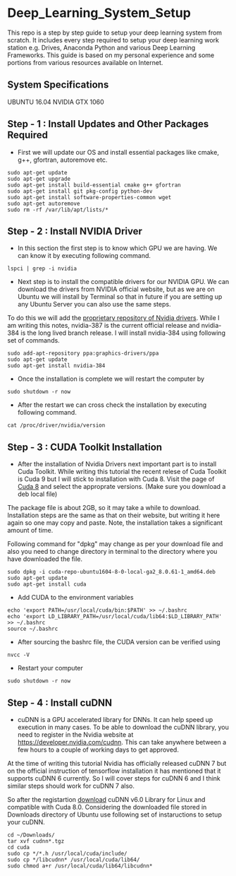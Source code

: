 # Deep_Learning_System_Setup
This repo is a step by step guide to setup your deep learning system from scratch. It includes every step required to setup your deep learning work station e.g. Drives, Anaconda Python and various Deep Learning Frameworks. This guide is based on my personal experience and some portions from various resources available on Internet. 

## System Specifications 
UBUNTU 16.04
NVIDIA GTX 1060

## Step - 1 : Install Updates and Other Packages Required
* First we will update our OS and install essential packages like cmake, g++, gfortran, autoremove etc. 
```
sudo apt-get update
sudo apt-get upgrade  
sudo apt-get install build-essential cmake g++ gfortran 
sudo apt-get install git pkg-config python-dev 
sudo apt-get install software-properties-common wget
sudo apt-get autoremove 
sudo rm -rf /var/lib/apt/lists/*
```

## Step - 2 : Install NVIDIA Driver

* In this section the first step is to know which GPU we are having. We can know it by executing following command. 
```
lspci | grep -i nvidia 
```

* Next step is to install the compatible drivers for our NVIDIA GPU. We can download the drivers from NVIDIA official website, but as we are on Ubuntu we will install by Terminal so that in future if you are setting up any Ubuntu Server you can also use the same steps. 

To do this we will add the [proprietary repository of Nvidia drivers](https://launchpad.net/~graphics-drivers/+archive/ubuntu/ppa). While I am writing this notes, nvidia-387 is the current official release and nvidia-384 is the long lived branch release. I will install nvidia-384 using following set of commands. 

```
sudo add-apt-repository ppa:graphics-drivers/ppa
sudo apt-get update
sudo apt-get install nvidia-384
```

* Once the installation is complete we will restart the computer by 
```
sudo shutdown -r now
```

* After the restart we can cross check the installation by executing following command. 
```
cat /proc/driver/nvidia/version
```

## Step - 3 : CUDA Toolkit Installation 
* After the installation of Nvidia Drivers next important part is to install Cuda Toolkit. While writing this tutorial the recent relese of Cuda Toolkit is Cuda 9 but I will stick to installation with Cuda 8. Visit the page of [Cuda 8](https://developer.nvidia.com/cuda-80-ga2-download-archive) and select the approprate versions. (Make sure you download a deb local file)

The package file is about 2GB, so it may take a while to download. Installation steps are the same as that on their website, but writing it here again so one may copy and paste. Note, the installation takes a significant amount of time.

Following command for "dpkg" may change as per your download file and also you need to change directory in terminal to the directory where you have downloaded the file. 

```
sudo dpkg -i cuda-repo-ubuntu1604-8-0-local-ga2_8.0.61-1_amd64.deb
sudo apt-get update
sudo apt-get install cuda
```

* Add CUDA to the environment variables
```
echo 'export PATH=/usr/local/cuda/bin:$PATH' >> ~/.bashrc
echo 'export LD_LIBRARY_PATH=/usr/local/cuda/lib64:$LD_LIBRARY_PATH' >> ~/.bashrc
source ~/.bashrc
```

* After sourcing the bashrc file, the CUDA version can be verified using
```
nvcc -V
```

* Restart your computer
```
sudo shutdown -r now
```

## Step - 4 : Install cuDNN
* cuDNN is a GPU accelerated library for DNNs. It can help speed up execution in many cases. To be able to download the cuDNN library, you need to register in the Nvidia website at https://developer.nvidia.com/cudnn. This can take anywhere between a few hours to a couple of working days to get approved.

At the time of writing this tutorial Nvidia has officially released cuDNN 7 but on the official instruction of tensorflow installation it has mentioned that it supports cuDNN 6 currently. So I will cover steps for cuDNN 6 and I think similar steps should work for cuDNN 7 also. 

So after the registartion [download](https://developer.nvidia.com/rdp/cudnn-download) cuDNN v6.0 Library for Linux and compatible with Cuda 8.0. Considering the downloaded file stored in Downloads directory of Ubuntu use following set of instaructions to setup your cuDNN. 

```
cd ~/Downloads/
tar xvf cudnn*.tgz
cd cuda
sudo cp */*.h /usr/local/cuda/include/
sudo cp */libcudnn* /usr/local/cuda/lib64/
sudo chmod a+r /usr/local/cuda/lib64/libcudnn*
```



